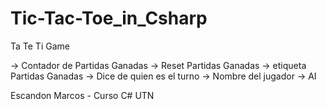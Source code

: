 # Tic-Tac-Toe_in_Csharp
Ta Te Ti Game

-> Contador de Partidas Ganadas
-> Reset Partidas Ganadas
-> etiqueta Partidas Ganadas
-> Dice de quien es el turno
-> Nombre del jugador 
-> AI

Escandon Marcos - Curso C# UTN